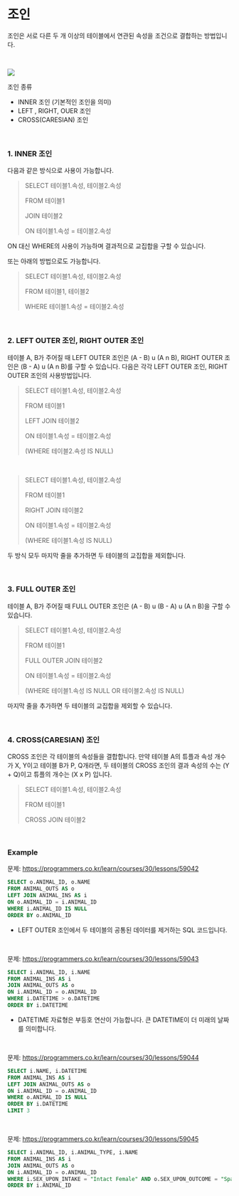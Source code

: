 # 조인

조인은 서로 다른 두 개 이상의 테이블에서 연관된 속성을 조건으로 결합하는 방법입니다.

<br>

![](https://t1.daumcdn.net/cfile/tistory/99219C345BE91A7E32)

조인 종류

* INNER 조인 (기본적인 조인을 의미)
* LEFT , RIGHT, OUER 조인
* CROSS(CARESIAN) 조인 

<br>

### 1. INNER 조인

다음과 같은 방식으로 사용이 가능합니다.

> SELECT 테이블1.속성, 테이블2.속성
>
> FROM 테이블1
>
> JOIN 테이블2
>
> ON 테이블1.속성 = 테이블2.속성

ON 대신 WHERE의 사용이 가능하며 결과적으로 교집합을 구할 수 있습니다.

또는 아래의 방법으로도 가능합니다.

> SELECT 테이블1.속성, 테이블2.속성
>
> FROM 테이블1, 테이블2
>
> WHERE 테이블1.속성 = 테이블2.속성

<BR>

### 2. LEFT OUTER 조인, RIGHT OUTER 조인

테이블 A, B가 주어질 때 LEFT OUTER 조인은 (A - B) u (A n B), RIGHT OUTER 조인은 (B - A) u (A n B)를 구할 수 있습니다. 
다음은 각각 LEFT OUTER 조인, RIGHT OUTER 조인의 사용방법입니다.

> SELECT 테이블1.속성, 테이블2.속성
>
> FROM 테이블1
>
> LEFT JOIN 테이블2
>
> ON 테이블1.속성 = 테이블2.속성
>
> (WHERE 테이블2.속성 IS NULL)

<br>

> SELECT 테이블1.속성, 테이블2.속성
>
> FROM 테이블1
>
> RIGHT JOIN 테이블2
>
> ON 테이블1.속성 = 테이블2.속성
>
> (WHERE 테이블1.속성 IS NULL)

두 방식 모두 마지막 줄을 추가하면 두 테이블의 교집합을 제외합니다.

<br>

### 3. FULL OUTER 조인

테이블 A, B가 주어질 때 FULL OUTER 조인은 (A - B) u (B - A) u (A n B)을 구할 수 있습니다.

> SELECT 테이블1.속성, 테이블2.속성
>
> FROM 테이블1
>
> FULL OUTER  JOIN 테이블2
>
> ON 테이블1.속성 = 테이블2.속성
>
> (WHERE 테이블1.속성 IS NULL OR 테이블2.속성 IS NULL)

마지막 줄을 추가하면 두 테이블의 교집합을 제외할 수 있습니다.

<br>

### 4. CROSS(CARESIAN) 조인 

CROSS 조인은 각 테이블의 속성들을 결합합니다. 만약 테이블 A의 튜플과 속성 개수가 X, Y이고 테이블 B가 P, Q개라면, 두 테이블의 CROSS 조인의 결과 속성의 수는 (Y + Q)이고 튜플의 개수는 (X x P) 입니다.

> SELECT 테이블1.속성, 테이블2.속성
>
> FROM 테이블1
>
> CROSS JOIN 테이블2

<br>

### Example

문제: https://programmers.co.kr/learn/courses/30/lessons/59042

```sql
SELECT o.ANIMAL_ID, o.NAME
FROM ANIMAL_OUTS AS o
LEFT JOIN ANIMAL_INS AS i
ON o.ANIMAL_ID = i.ANIMAL_ID
WHERE i.ANIMAL_ID IS NULL
ORDER BY o.ANIMAL_ID
```

* LEFT OUTER 조인에서 두 테이블의 공통된 데이터를 제거하는 SQL 코드입니다.

<br>

문제: https://programmers.co.kr/learn/courses/30/lessons/59043

```sql
SELECT i.ANIMAL_ID, i.NAME
FROM ANIMAL_INS AS i
JOIN ANIMAL_OUTS AS o
ON i.ANIMAL_ID = o.ANIMAL_ID
WHERE i.DATETIME > o.DATETIME
ORDER BY i.DATETIME
```

* DATETIME 자료형은 부등호 연산이 가능합니다. 큰 DATETIME이 더 미래의 날짜를 의미합니다.

<br>

문제: https://programmers.co.kr/learn/courses/30/lessons/59044

```sql
SELECT i.NAME, i.DATETIME
FROM ANIMAL_INS AS i
LEFT JOIN ANIMAL_OUTS AS o
ON i.ANIMAL_ID = o.ANIMAL_ID
WHERE o.ANIMAL_ID IS NULL
ORDER BY i.DATETIME
LIMIT 3
```

<BR>

문제: https://programmers.co.kr/learn/courses/30/lessons/59045

```sql
SELECT i.ANIMAL_ID, i.ANIMAL_TYPE, i.NAME
FROM ANIMAL_INS AS i
JOIN ANIMAL_OUTS AS o
ON i.ANIMAL_ID = o.ANIMAL_ID
WHERE i.SEX_UPON_INTAKE = "Intact Female" AND o.SEX_UPON_OUTCOME = "Spayed Female" OR i.SEX_UPON_INTAKE = "Intact Male" AND o.SEX_UPON_OUTCOME = "Neutered Male"
ORDER BY i.ANIMAL_ID
```



